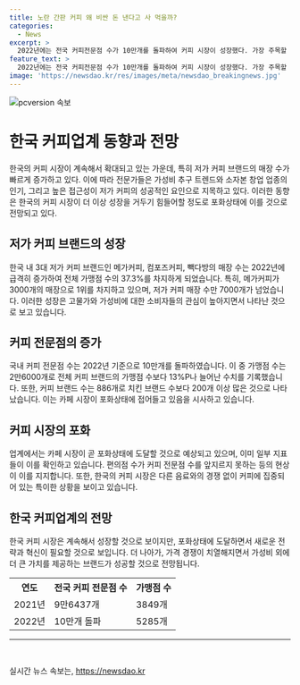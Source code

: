 ```yaml
---
title: 노란 간판 커피 왜 비싼 돈 낸다고 사 먹을까?
categories:
  - News
excerpt: >
  2022년에는 전국 커피전문점 수가 10만개를 돌파하여 커피 시장이 성장했다. 가장 주목할 만한 점은 저가 커피의 인기 상승으로, 3대 저가 커피 브랜드의 가맹점 수가 크게 늘었다. 특히 가격 대비 품질과 접근성으로 소비자들에게 인기를 끌었으며, 소자본 창업 업종으로도 주목받고 있다. 그러나 업계는 카페 시장이 포화 상태에 다다를 것으로 우려하고 있으며, 커피 시장이 유독 크게 성장하고 있는 한국의 특이성에 대한 이야기도 나왔다.
feature_text: >
  2022년에는 전국 커피전문점 수가 10만개를 돌파하여 커피 시장이 성장했다. 가장 주목할 만한 점은 저가 커피의 인기 상승으로, 3대 저가 커피 브랜드의 가맹점 수가 크게 늘었다. 특히 가격 대비 품질과 접근성으로 소비자들에게 인기를 끌었으며, 소자본 창업 업종으로도 주목받고 있다. 그러나 업계는 카페 시장이 포화 상태에 다다를 것으로 우려하고 있으며, 커피 시장이 유독 크게 성장하고 있는 한국의 특이성에 대한 이야기도 나왔다.
image: 'https://newsdao.kr/res/images/meta/newsdao_breakingnews.jpg'
---
```


<p><img src="https://newsdao.kr/res/images/meta/newsdao_breakingnews.jpg" alt="pcversion 속보" /></p>

<h1>한국 커피업계 동향과 전망</h1>

<p data-ke-size="size16">한국의 커피 시장이 계속해서 확대되고 있는 가운데, 특히 저가 커피 브랜드의 매장 수가 빠르게 증가하고 있다. 이에 따라 전문가들은 가성비 추구 트렌드와 소자본 창업 업종의 인기, 그리고 높은 접근성이 저가 커피의 성공적인 요인으로 지목하고 있다. 이러한 동향은 한국의 커피 시장이 더 이상 성장을 거두기 힘들어할 정도로 포화상태에 이를 것으로 전망되고 있다.</p>

<h2 data-ke-size="size26">저가 커피 브랜드의 성장</h2>

<p>한국 내 3대 저가 커피 브랜드인 메가커피, 컴포즈커피, 빽다방의 매장 수는 2022년에 급격히 증가하여 전체 가맹점 수의 37.3%를 차지하게 되었습니다. 특히, 메가커피가 3000개의 매장으로 1위를 차지하고 있으며, 저가 커피 매장 수만 7000개가 넘었습니다. 이러한 성장은 고물가와 가성비에 대한 소비자들의 관심이 높아지면서 나타난 것으로 보고 있습니다.</p>

<h2 data-ke-size="size26">커피 전문점의 증가</h2>

<p>국내 커피 전문점 수는 2022년 기준으로 10만개를 돌파하였습니다. 이 중 가맹점 수는 2만6000개로 전체 커피 브랜드의 가맹점 수보다 13%P나 늘어난 수치를 기록했습니다. 또한, 커피 브랜드 수는 886개로 치킨 브랜드 수보다 200개 이상 많은 것으로 나타났습니다. 이는 카페 시장이 포화상태에 접어들고 있음을 시사하고 있습니다.</p>

<h2 data-ke-size="size26">커피 시장의 포화</h2>

<p>업계에서는 카페 시장이 곧 포화상태에 도달할 것으로 예상되고 있으며, 이미 일부 지표들이 이를 확인하고 있습니다. 편의점 수가 커피 전문점 수를 앞지르지 못하는 등의 현상이 이를 지지합니다. 또한, 한국의 커피 시장은 다른 음료와의 경쟁 없이 커피에 집중되어 있는 특이한 상황을 보이고 있습니다.</p>

<h2 data-ke-size="size26">한국 커피업계의 전망</h2>

<p>한국 커피 시장은 계속해서 성장할 것으로 보이지만, 포화상태에 도달하면서 새로운 전략과 혁신이 필요할 것으로 보입니다. 더 나아가, 가격 경쟁이 치열해지면서 가성비 외에 더 큰 가치를 제공하는 브랜드가 성공할 것으로 전망됩니다.</p>

<table>
    <tr>
        <th>연도</th>
        <th>전국 커피 전문점 수</th>
        <th>가맹점 수</th>
    </tr>
    <tr>
        <td>2021년</td>
        <td>9만6437개</td>
        <td>3849개</td>
    </tr>
    <tr>
        <td>2022년</td>
        <td>10만개 돌파</td>
        <td>5285개</td>
    </tr>
</table>

<hr>

<p data-ke-size="size16">&nbsp;</p>
실시간 뉴스 속보는, <a href="https://newsdao.kr" rel="dofollow">https://newsdao.kr</a>


